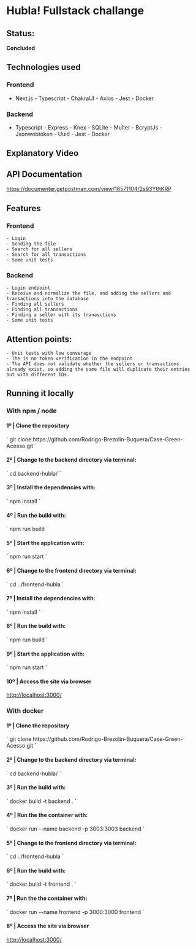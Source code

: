 # Hubla! Fullstack challange

## Status:
<b>Concluded</b>

## Technologies used

### Frontend 
- Next.js - Typescript - ChakraUI   - Axios  - Jest - Docker

### Backend 
- Typescript - Express  - Knex - SQLite - Multer - BcryptJs - Jsonwebtoken - Uuid - Jest - Docker

## Explanatory Video

## API Documentation 

<a href="https://documenter.getpostman.com/view/18571104/2s93Y6tKRP
">https://documenter.getpostman.com/view/18571104/2s93Y6tKRP
</a>

## Features
 ###  Frontend 
    - Login
    - Sending the file
    - Search for all sellers
    - Search for all transactions
    - Some unit tests
###  Backend 
    - Login endpoint
    - Receive and normalize the file, and adding the sellers and  transactions into the database
    - Finding all sellers
    - Finding all transactions
    - Finding a seller with its tranasctions
    - Some unit tests

## Attention points:

    - Unit tests with low converage 
    - The is no token verification in the endpoint
    - The API does not validate whether the sellers or transactions already exist, so adding the same file will duplicate their entries but with different IDs.

## Running it locally 

### With npm / node 

<h4>1º | Clone the repository </h4>
`
    git clone https://github.com/Rodrigo-Brezolin-Buquera/Case-Green-Acesso.git
`
<h4>2º | Change to the backend directory via terminal: </h4>
`
   cd backend-hubla/
`
<h4>3º | Install the dependencies with: </h4>
`
   npm install
`
<h4>4º | Run the build with: </h4>
`
   npm run build
`
<h4>5º | Start the application with: </h4>
`
   npm run start
`
<h4>6º | Change to the frontend directory via terminal: </h4>
`
   cd ../frontend-hubla
`
<h4>7º | Install the dependencies with: </h4>
`
   npm install
`
<h4>8º | Run the build with: </h4>
`
   npm run build   
`
<h4>9º | Start the application with: </h4>
`
   npm run start
` 
 <h4>10º | Access the site via browser  </h4>
<a href="http://localhost:3000/">http://localhost:3000/</a>

### With docker

<h4>1º | Clone the repository </h4>
`
    git clone https://github.com/Rodrigo-Brezolin-Buquera/Case-Green-Acesso.git
`
<h4>2º | Change to the backend directory via terminal: </h4>
`
   cd backend-hubla/
`
<h4>3º | Run the build with: </h4>
`
    docker build  -t backend .
`
<h4>4º | Run the the container with: </h4>
`
   docker run  --name backend  -p 3003:3003 backend
`
<h4>5º | Change to the frontend directory via terminal: </h4>
`
   cd ../frontend-hubla
`
<h4>6º | Run the build with: </h4>
`
    docker build  -t frontend .
`
<h4>7º | Run the the container with: </h4>
`
    docker run  --name frontend  -p 3000:3000 frontend
`
<h4>8º | Access the site via browser  </h4>
    <a href="http://localhost:3000/">http://localhost:3000/</a>